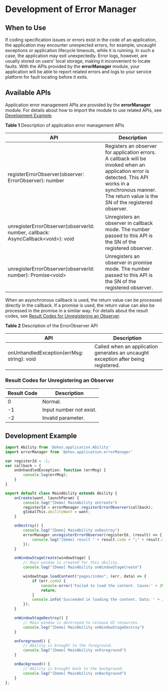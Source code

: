 # Development of Error Manager

## When to Use

If coding specification issues or errors exist in the code of an application, the application may encounter unexpected errors, for example, uncaught exceptions or application lifecycle timeouts, while it is running. In such a case, the application may exit unexpectedly. Error logs, however, are usually stored on users' local storage, making it inconvenient to locate faults. With the APIs provided by the **errorManager** module, your application will be able to report related errors and logs to your service platform for fault locating before it exits.

## Available APIs

Application error management APIs are provided by the **errorManager** module. For details about how to import the module to use related APIs, see [Development Example](#development-example).

**Table 1** Description of application error management APIs

| API                                                      | Description                                                |
| ------------------------------------------------------------ | ---------------------------------------------------- |
| registerErrorObserver(observer: ErrorObserver): number       | Registers an observer for application errors. A callback will be invoked when an application error is detected. This API works in a synchronous manner. The return value is the SN of the registered observer.|
| unregisterErrorObserver(observerId: number,  callback: AsyncCallback\<void\>): void | Unregisters an observer in callback mode. The number passed to this API is the SN of the registered observer. |
| unregisterErrorObserver(observerId: number): Promise\<void\> | Unregisters an observer in promise mode. The number passed to this API is the SN of the registered observer. |

When an asynchronous callback is used, the return value can be processed directly in the callback. If a promise is used, the return value can also be processed in the promise in a similar way. For details about the result codes, see [Result Codes for Unregistering an Observer](#result-codes-for-unregistering-an-observer).


**Table 2** Description of the ErrorObserver API

| API                        | Description                                                        |
| ------------------------------ | ------------------------------------------------------------ |
| onUnhandledException(errMsg: string): void | Called when an application generates an uncaught exception after being registered.|


### Result Codes for Unregistering an Observer

| Result Code| Description                       |
| ------ | ---------------------------  |
| 0      |  Normal.                         |
| -1     | Input number not exist.             |
| -2     | Invalid parameter.      |

## Development Example
```ts
import Ability from '@ohos.application.Ability'
import errorManager from '@ohos.application.errorManager'

var registerId = -1;
var callback = {
    onUnhandledException: function (errMsg) {
        console.log(errMsg);
    }
}

export default class MainAbility extends Ability {
    onCreate(want, launchParam) {
        console.log("[Demo] MainAbility onCreate")
        registerId = errorManager.registerErrorObserver(callback);
        globalThis.abilityWant = want;
    }

    onDestroy() {
        console.log("[Demo] MainAbility onDestroy")
        errorManager.unregisterErrorObserver(registerId, (result) => {
            console.log("[Demo] result " + result.code + ";" + result.message)
        });
    }

    onWindowStageCreate(windowStage) {
        // Main window is created for this ability.
        console.log("[Demo] MainAbility onWindowStageCreate")

        windowStage.loadContent("pages/index", (err, data) => {
            if (err.code) {
                console.error('Failed to load the content. Cause:' + JSON.stringify(err));
                return;
            }
            console.info('Succeeded in loading the content. Data: ' + JSON.stringify(data))
        });
    }

    onWindowStageDestroy() {
        // Main window is destroyed to release UI resources.
        console.log("[Demo] MainAbility onWindowStageDestroy")
    }

    onForeground() {
        // Ability is brought to the foreground.
        console.log("[Demo] MainAbility onForeground")
    }

    onBackground() {
        // Ability is brought back to the background.
        console.log("[Demo] MainAbility onBackground")
    }
};
```
